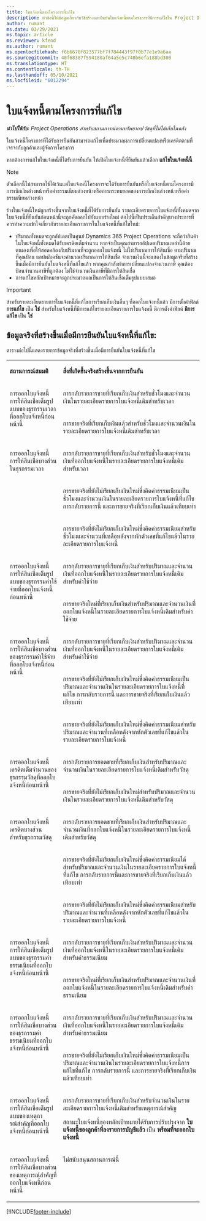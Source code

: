 ```yaml
---
title: ใบแจ้งหนี้ตามโครงการที่แก้ไข
description: หัวข้อนี้ให้ข้อมูลเกี่ยวกับวิธีสร้างและยืนยันใบแจ้งหนี้ตามโครงการที่มีการแก้ไขใน Project Operations
author: rumant
ms.date: 03/29/2021
ms.topic: article
ms.reviewer: kfend
ms.author: rumant
ms.openlocfilehash: f6b6670f823577bf7f784443f97f0b77e1e9a6aa
ms.sourcegitcommit: 40f68387f594180af64a5e5c748b6efa188bd300
ms.translationtype: HT
ms.contentlocale: th-TH
ms.lasthandoff: 05/10/2021
ms.locfileid: "6012294"
---
```

# <a name="corrective-project-based-invoices"></a>ใบแจ้งหนี้ตามโครงการที่แก้ไข

_**นำไปใช้กับ:** Project Operations สำหรับสถานการณ์ตามทรัพยากร/วัสดุที่ไม่ได้เก็บในคลัง_

ใบแจ้งหนี้โครงการที่ได้รับการยืนยันสามารถแก้ไขเพื่อประมวลผลการเปลี่ยนแปลงหรือเครดิตตามที่เจรจากับลูกค้าและผู้จัดการโครงการ

หากต้องการแก้ไขใบแจ้งหนี้ที่ได้รับการยืนยัน ให้เปิดใบแจ้งหนี้ที่ยืนยันแล้วเลือก **แก้ไขใบแจ้งหนี้นี้** 

> [!NOTE]
> ตัวเลือกนี้ไม่สามารถใช้ได้เว้นแต่ใบแจ้งหนี้โครงการจะได้รับการยืนยันหรือใบแจ้งหนี้ตามโครงการมีการเบิกเงินล่วงหน้าหรือค่าธรรมเนียมล่วงหน้าหรือการกระทบยอดของการเบิกเงินล่วงหน้าหรือค่าธรรมเนียมล่วงหน้า

ร่างใบแจ้งหนี้ใหม่ถูกสร้างขึ้นจากใบแจ้งหนี้ที่ได้รับการยืนยัน รายละเอียดรายการใบแจ้งหนี้ทั้งหมดจากใบแจ้งหนี้ที่ยืนยันก่อนหน้านี้จะถูกคัดลอกไปยังแบบร่างใหม่ ต่อไปนี้เป็นประเด็นสำคัญบางประการที่ควรทำความเข้าใจเกี่ยวกับรายละเอียดรายการในใบแจ้งหนี้ที่แก้ไขใหม่:

- ปริมาณทั้งหมดจะถูกอัปเดตเป็นศูนย์ Dynamics 365 Project Operations จะถือว่าสินค้าในใบแจ้งหนี้ทั้งหมดได้รับเครดิตเต็มจำนวน หากจำเป็นคุณสามารถอัปเดตปริมาณเหล่านี้ด้วยตนเองเพื่อให้สอดคล้องกับปริมาณที่จะถูกออกใบแจ้งหนี้ ไม่ใช่ปริมาณการให้สินเชื่อ ตามปริมาณที่คุณป้อน แอปพลิเคชันจะคำนวณปริมาณการให้สินเชื่อ จำนวนเงินนี้จะแสดงในข้อมูลจริงที่สร้างขึ้นเมื่อมีการยืนยันใบแจ้งหนี้ที่แก้ไขแล้ว หากคุณกำลังทำการเปลี่ยนแปลงจำนวนภาษี คุณต้องป้อนจำนวนภาษีที่ถูกต้อง ไม่ใช่จำนวนเงินภาษีที่มีการให้สินเชื่อ
- การแก้ไขหลักเป้าหมายจะถูกประมวลผลเป็นการให้สินเชื่อเต็มรูปแบบเสมอ


> [!IMPORTANT]
> สำหรับรายละเอียดรายการใบแจ้งหนี้ที่แก้ไขการเรียกเก็บเงินอื่นๆ ที่ออกใบแจ้งหนี้แล้ว มีการตั้งค่าฟิลด์ **การแก้ไข** เป็น **ใช่** สำหรับใบแจ้งหนี้ที่มีการแก้ไขรายละเอียดรายการใบแจ้งหนี้ มีการตั้งค่าฟิลด์ **มีการแก้ไข** เป็น **ใช่**

## <a name="actuals-created-when-a-corrective-invoice-is-confirmed"></a>ข้อมูลจริงที่สร้างขึ้นเมื่อมีการยืนยันใบแจ้งหนี้ที่แก้ไข:

ตารางต่อไปนี้แสดงรายการข้อมูลจริงที่สร้างขึ้นเมื่อมีการยืนยันใบแจ้งหนี้ที่แก้ไข

<table border="0" cellspacing="0" cellpadding="0">
    <tbody>
        <tr>
            <td width="216" valign="top">
                <p>
                    <strong>สถานการณ์สมมติ</strong>
                </p>
            </td>
            <td width="808" valign="top">
                <p>
                    <strong>สิ่งที่เกิดขึ้นจริงสร้างขึ้นจากการยืนยัน</strong>
                </p>
            </td>
        </tr>
        <tr>
            <td width="216" rowspan="2" valign="top">
                <p>
การออกใบแจ้งหนี้การให้สินเชื่อเต็มรูปแบบของธุรกรรมเวลาที่ออกใบแจ้งหนี้ก่อนหน้านี้
                </p>
            </td>
            <td width="408" valign="top">
                <p>
การกลับรายการขายที่เรียกเก็บเงินสำหรับชั่วโมงและจำนวนเงินในรายละเอียดรายการใบแจ้งหนี้เดิมสำหรับเวลา
                </p>
            </td>
        </tr>
        <tr>
            <td width="408" valign="top">
                <p>
การขายจริงที่เรียกเก็บเงินแล้วสำหรับชั่วโมงและจำนวนเงินในรายละเอียดรายการใบแจ้งหนี้เดิมสำหรับเวลา
                </p>
            </td>
        </tr>
        <tr>
            <td width="216" rowspan="3" valign="top">
                <p>
การออกใบแจ้งหนี้การให้สินเชื่อบางส่วนในธุรกรรมเวลา
                </p>
            </td>
            <td width="408" valign="top">
                <p>
การกลับรายการขายที่เรียกเก็บเงินสำหรับชั่วโมงและจำนวนเงินที่ออกใบแจ้งหนี้ในรายละเอียดรายการใบแจ้งหนี้เดิมสำหรับเวลา
                </p>
            </td>
        </tr>
        <tr>
            <td width="408" valign="top">
                <p>
การขายจริงที่ยังไม่เรียกเก็บเงินใหม่ซึ่งคิดค่าธรรมเนียมเป็นชั่วโมงและจำนวนเงินในรายละเอียดรายการใบแจ้งหนี้ที่แก้ไข การกลับรายการนี้ และการขายจริงที่เรียกเก็บเงินแล้วเทียบเท่า
                </p>
            </td>
        </tr>
        <tr>
            <td width="408" valign="top">
                <p>
การขายจริงที่ยังไม่เรียกเก็บเงินใหม่ซึ่งคิดค่าธรรมเนียมสำหรับชั่วโมงและจำนวนที่เหลือหลังจากหักตัวเลขที่แก้ไขแล้วในรายละเอียดรายการใบแจ้งหนี้
                </p>
            </td>
        </tr>
        <tr>
            <td width="216" rowspan="2" valign="top">
                <p>
การออกใบแจ้งหนี้การให้สินเชื่อเต็มรูปแบบของธุรกรรมค่าใช้จ่ายที่ออกใบแจ้งหนี้ก่อนหน้านี้
                </p>
            </td>
            <td width="408" valign="top">
                <p>
การกลับรายการขายที่เรียกเก็บเงินสำหรับปริมาณและจำนวนเงินที่ออกใบแจ้งหนี้ในรายละเอียดรายการใบแจ้งหนี้เดิมสำหรับค่าใช้จ่าย
                </p>
            </td>
        </tr>
        <tr>
            <td width="408" valign="top">
                <p>
การขายจริงใหม่ที่เรียกเก็บเงินสำหรับปริมาณและจำนวนเงินที่ออกใบแจ้งหนี้ในรายละเอียดรายการใบแจ้งหนี้เดิมสำหรับค่าใช้จ่าย
                </p>
            </td>
        </tr>
        <tr>
            <td width="216" rowspan="3" valign="top">
                <p>
การออกใบแจ้งหนี้การให้สินเชื่อบางส่วนของธุรกรรมค่าใช้จ่ายที่ออกใบแจ้งหนี้ก่อนหน้านี้
                </p>
            </td>
            <td width="408" valign="top">
                <p>
การกลับรายการขายที่เรียกเก็บเงินสำหรับปริมาณและจำนวนเงินที่ออกใบแจ้งหนี้ในรายละเอียดรายการใบแจ้งหนี้เดิมสำหรับค่าใช้จ่าย
                </p>
            </td>
        </tr>
        <tr>
            <td width="408" valign="top">
                <p>
การขายจริงที่ยังไม่เรียกเก็บเงินใหม่ซึ่งคิดค่าธรรมเนียมเป็นปริมาณและจำนวนเงินในรายละเอียดรายการใบแจ้งหนี้ที่แก้ไข การกลับรายการนี้ และการขายจริงที่เรียกเก็บเงินแล้วเทียบเท่า
                </p>
            </td>
        </tr>
        <tr>
            <td width="408" valign="top">
                <p>
การขายจริงที่ยังไม่เรียกเก็บเงินใหม่ซึ่งคิดค่าธรรมเนียมสำหรับปริมาณและจำนวนที่เหลือหลังจากหักตัวเลขที่แก้ไขแล้วในรายละเอียดรายการใบแจ้งหนี้
                </p>
            </td>
        </tr>
                <tr>
            <td width="216" rowspan="2" valign="top">
                <p>
การออกใบแจ้งหนี้เครดิตเต็มจำนวนของธุรกรรมวัสดุที่ออกใบแจ้งหนี้ก่อนหน้านี้
                </p>
            </td>
            <td width="408" valign="top">
                <p>
การกลับรายการยอดขายที่เรียกเก็บเงินสำหรับปริมาณและจำนวนเงินในรายละเอียดรายการใบแจ้งหนี้เดิมสำหรับวัสดุ
                </p>
            </td>
        </tr>
        <tr>
            <td width="408" valign="top">
                <p>
การขายจริงที่ยังไม่เรียกเก็บเงินใหม่สำหรับปริมาณและจำนวนเงินในรายละเอียดรายการใบแจ้งหนี้เดิมสำหรับวัสดุ
                </p>
            </td>
        </tr>
        <tr>
            <td width="216" rowspan="3" valign="top">
                <p>
การออกใบแจ้งหนี้เครดิตบางส่วนสำหรับธุรกรรมวัสดุ
                </p>
            </td>
            <td width="408" valign="top">
                <p>
การกลับรายการยอดขายที่เรียกเก็บเงินสำหรับปริมาณและจำนวนเงินที่ออกใบแจ้งหนี้ในรายละเอียดรายการใบแจ้งหนี้เดิมสำหรับวัสดุ
                </p>
            </td>
        </tr>
        <tr>
            <td width="408" valign="top">
                <p>
การขายจริงที่ยังไม่เรียกเก็บเงินใหม่ซึ่งคิดค่าธรรมเนียมได้สำหรับปริมาณและจำนวนเงินในรายละเอียดรายการใบแจ้งหนี้ที่แก้ไข การกลับรายการนี้และการขายจริงที่เรียกเก็บเงินแล้วเทียบเท่า
                </p>
            </td>
        </tr>
        <tr>
            <td width="408" valign="top">
                <p>
การขายจริงที่ยังไม่เรียกเก็บเงินใหม่ซึ่งคิดค่าธรรมเนียมสำหรับปริมาณและจำนวนที่เหลือหลังจากหักตัวเลขที่แก้ไขแล้วในรายละเอียดรายการใบแจ้งหนี้
                </p>
            </td>
        </tr>
        <tr>
            <td width="216" rowspan="2" valign="top">
                <p>
การออกใบแจ้งหนี้การให้สินเชื่อเต็มรูปแบบของธุรกรรมค่าธรรมเนียมที่ออกใบแจ้งหนี้ก่อนหน้านี้
                </p>
            </td>
            <td width="408" valign="top">
                <p>
การกลับรายการขายที่เรียกเก็บเงินสำหรับปริมาณและจำนวนเงินที่ออกใบแจ้งหนี้ในรายละเอียดรายการใบแจ้งหนี้เดิมสำหรับค่าธรรมเนียม
                </p>
            </td>
        </tr>
        <tr>
            <td width="408" valign="top">
                <p>
การขายจริงใหม่ที่เรียกเก็บเงินสำหรับปริมาณและจำนวนเงินที่ออกใบแจ้งหนี้ในรายละเอียดรายการใบแจ้งหนี้เดิมสำหรับค่าธรรมเนียม
                </p>
            </td>
        </tr>
        <tr>
            <td width="216" rowspan="2" valign="top">
                <p>
การออกใบแจ้งหนี้การให้สินเชื่อบางส่วนของธุรกรรมค่าธรรมเนียมที่ออกใบแจ้งหนี้ก่อนหน้านี้
                </p>
            </td>
            <td width="408" valign="top">
                <p>
การกลับรายการขายที่เรียกเก็บเงินสำหรับปริมาณและจำนวนเงินที่ออกใบแจ้งหนี้ในรายละเอียดรายการใบแจ้งหนี้เดิมสำหรับค่าธรรมเนียม
                </p>
            </td>
        </tr>
        <tr>
            <td width="408" valign="top">
                <p>
การขายจริงที่ยังไม่เรียกเก็บเงินใหม่ซึ่งคิดค่าธรรมเนียมเป็นปริมาณและจำนวนเงินในรายละเอียดรายการใบแจ้งหนี้การแก้ไขที่แก้ไข การกลับรายการนี้ และการขายจริงที่เรียกเก็บเงินแล้วเทียบเท่า
                </p>
            </td>
        </tr>
        <tr>
            <td width="216" valign="top">
                <p>
การออกใบแจ้งหนี้การให้สินเชื่อเต็มรูปแบบของเหตุการณ์สําคัญที่ออกใบแจ้งหนี้ก่อนหน้านี้
                </p>
            </td>
            <td width="408" valign="top">
                <p>
การกลับรายการขายที่เรียกเก็บเงินสำหรับจำนวนเงินในรายละเอียดรายการใบแจ้งหนี้เดิมสำหรับเหตุการณ์สําคัญ
                </p>
                <p>
สถานะใบแจ้งหนี้ของหลักเป้าหมายได้รับการปรับปรุงจาก <b>ใบแจ้งหนี้ของลูกค้าที่ลงรายการบัญชีแล้ว</b> เป็น <b>พร้อมที่จะออกใบแจ้งหนี้</b>
                </p>
            </td>
        </tr>
        <tr>
            <td width="216" valign="top">
                <p>
การออกใบแจ้งหนี้การให้สินเชื่อบางส่วนของเหตุการณ์สําคัญที่ออกใบแจ้งหนี้ก่อนหน้านี้
                </p>
            </td>
            <td width="408" valign="top">
                <p>
ไม่สนับสนุนสถานการณ์นี้
                </p>
            </td>
        </tr>       
    </tbody>
</table>


[!INCLUDE[footer-include](../includes/footer-banner.md)]
